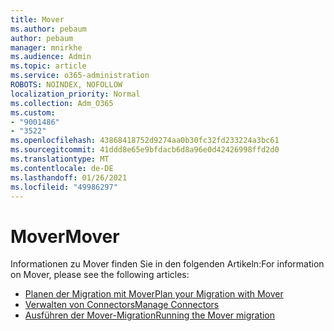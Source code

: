 ```yaml
---
title: Mover
ms.author: pebaum
author: pebaum
manager: mnirkhe
ms.audience: Admin
ms.topic: article
ms.service: o365-administration
ROBOTS: NOINDEX, NOFOLLOW
localization_priority: Normal
ms.collection: Adm_O365
ms.custom:
- "9001486"
- "3522"
ms.openlocfilehash: 43868418752d9274aa0b30fc32fd233224a3bc61
ms.sourcegitcommit: 41ddd8e65e9bfdacb6d8a96e0d42426998ffd2d0
ms.translationtype: MT
ms.contentlocale: de-DE
ms.lasthandoff: 01/26/2021
ms.locfileid: "49986297"
---
```

# <a name="mover"></a><span data-ttu-id="9aa98-102">Mover</span><span class="sxs-lookup"><span data-stu-id="9aa98-102">Mover</span></span>

<span data-ttu-id="9aa98-103">Informationen zu Mover finden Sie in den folgenden Artikeln:</span><span class="sxs-lookup"><span data-stu-id="9aa98-103">For information on Mover, please see the following articles:</span></span>

- [<span data-ttu-id="9aa98-104">Planen der Migration mit Mover</span><span class="sxs-lookup"><span data-stu-id="9aa98-104">Plan your Migration with Mover</span></span>](https://docs.microsoft.com/sharepointmigration/mover-plan-migration)
- [<span data-ttu-id="9aa98-105">Verwalten von Connectors</span><span class="sxs-lookup"><span data-stu-id="9aa98-105">Manage Connectors</span></span>](https://docs.microsoft.com/sharepointmigration/mover-manage-connectors)
- [<span data-ttu-id="9aa98-106">Ausführen der Mover-Migration</span><span class="sxs-lookup"><span data-stu-id="9aa98-106">Running the Mover migration</span></span>](https://docs.microsoft.com/sharepointmigration/mover-running-migration)
